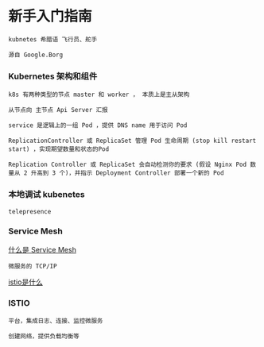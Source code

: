 # 新手入门指南
```
kubnetes 希腊语 飞行员、舵手

源自 Google.Borg
```

### Kubernetes 架构和组件

```
k8s 有两种类型的节点 master 和 worker ， 本质上是主从架构

从节点向 主节点 Api Server 汇报

service 是逻辑上的一组 Pod ，提供 DNS name 用于访问 Pod

ReplicationController 或 ReplicaSet 管理 Pod 生命周期 (stop kill restart start) ，实现期望数量和状态的Pod

Replication Controller 或 ReplicaSet 会自动检测你的要求 (假设 Nginx Pod 数量从 2 升高到 3 个)，并指示 Deployment Controller 部署一个新的 Pod
```

### 本地调试 kubenetes 

```
telepresence
```

### Service Mesh

[什么是 Service Mesh](https://zhuanlan.zhihu.com/p/61901608)

```
微服务的 TCP/IP
```

[istio是什么](https://istio.io/latest/zh/docs/concepts/what-is-istio/)

### ISTIO
```
平台，集成日志、连接、监控微服务

创建网络，提供负载均衡等
```